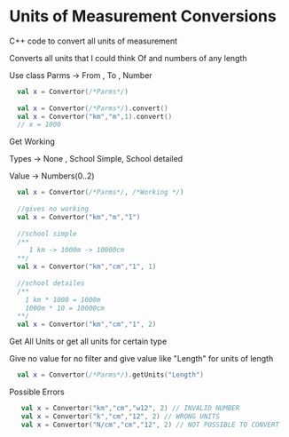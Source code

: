 # Units of Measurement Conversions
C++ code to convert all units of measurement

Converts all units that I could think Of and numbers of any length


Use class
Parms -> From , To , Number
```kotlin
  val x = Convertor(/*Parms*/)
  
  val x = Convertor(/*Parms*/).convert()
  val x = Convertor("km","m",1).convert()
  // x = 1000
```

Get Working 

Types -> None , School Simple, School detailed 

Value -> Numbers(0..2)      

```kotlin
  val x = Convertor(/*Parms*/, /*Working */)
  
  //gives no working
  val x = Convertor("km","m","1")
  
  //school simple  
  /**
     1 km -> 1000m -> 10000cm
  **/
  val x = Convertor("km","cm","1", 1)
  
  //school detailes
  /**
    1 km * 1000 = 1000m
    1000m * 10 = 10000cm    
  **/
  val x = Convertor("km","cm","1", 2)
```

Get All Units or get all units for certain type

Give no value for no filter and give value like "Length" for units of length
```kotlin
  val x = Convertor(/*Parms*/).getUnits("Length")
```


Possible Errors

```kotlin
   val x = Convertor("km","cm","w12", 2) // INVALID NUMBER
   val x = Convertor("k","cm","12", 2) // WRONG UNITS
   val x = Convertor("N/cm","cm","12", 2) // NOT POSSIBLE TO CONVERT
```
